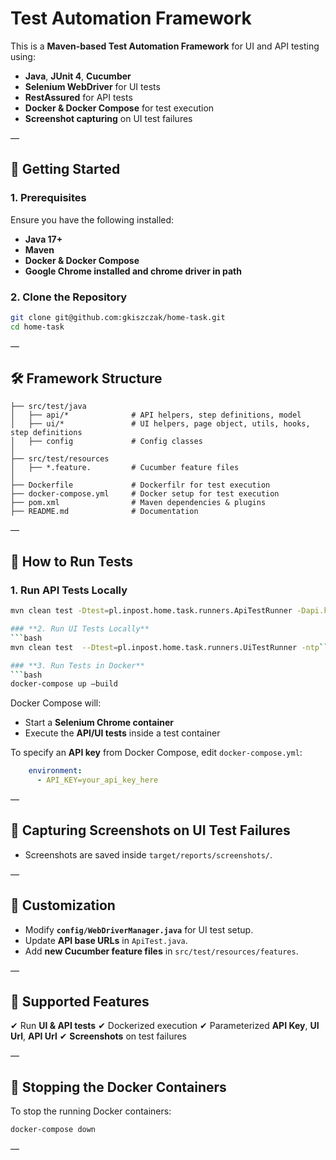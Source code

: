 # Test Automation Framework

This is a **Maven-based Test Automation Framework** for UI and API testing using:
- **Java**, **JUnit 4**, **Cucumber**
- **Selenium WebDriver** for UI tests
- **RestAssured** for API tests
- **Docker & Docker Compose** for test execution
- **Screenshot capturing** on UI test failures

—

## 🚀 **Getting Started**

### **1. Prerequisites**
Ensure you have the following installed:
- **Java 17+**
- **Maven**
- **Docker & Docker Compose**
- **Google Chrome installed and chrome driver in path**


### **2. Clone the Repository**
```bash
git clone git@github.com:gkiszczak/home-task.git
cd home-task
```

—

## 🛠 **Framework Structure**

```
├── src/test/java
│   ├── api/*              # API helpers, step definitions, model
│   ├── ui/*               # UI helpers, page object, utils, hooks, step definitions
│   ├── config             # Config classes
│
├── src/test/resources
│   ├── *.feature.         # Cucumber feature files
│
├── Dockerfile             # Dockerfilr for test execution
├── docker-compose.yml     # Docker setup for test execution
├── pom.xml                # Maven dependencies & plugins
├── README.md              # Documentation
```

—

## 🔧 **How to Run Tests**

### **1. Run API Tests Locally**
```bash
mvn clean test -Dtest=pl.inpost.home.task.runners.ApiTestRunner -Dapi.key=<your API key> -ntp```

### **2. Run UI Tests Locally**
```bash
mvn clean test  --Dtest=pl.inpost.home.task.runners.UiTestRunner -ntp```

### **3. Run Tests in Docker**
```bash
docker-compose up —build
```

Docker Compose will:
- Start a **Selenium Chrome container**
- Execute the **API/UI tests** inside a test container

To specify an **API key** from Docker Compose, edit `docker-compose.yml`:
```yaml
    environment:
      - API_KEY=your_api_key_here
```

—

## 📸 **Capturing Screenshots on UI Test Failures**
- Screenshots are saved inside `target/reports/screenshots/`.

—

## 📝 **Customization**
- Modify **`config/WebDriverManager.java`** for UI test setup.
- Update **API base URLs** in `ApiTest.java`.
- Add **new Cucumber feature files** in `src/test/resources/features`.

—

## 🎯 **Supported Features**
✔ Run **UI & API tests**
✔ Dockerized execution
✔ Parameterized **API Key**, **UI Url**, **API Url**
✔ **Screenshots** on test failures

—

## 🛑 **Stopping the Docker Containers**
To stop the running Docker containers:
```bash
docker-compose down
```

—

